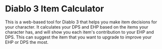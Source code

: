 Diablo 3 Item Calculator
========================

This is a web-based tool for Diablo 3 that helps you make item decisions for your character. It calculates your DPS and EHP based on the items your character has, and will show you each item's contribution to your EHP and DPS. This can suggest the item that you want to upgrade to improve your EHP or DPS the most.
